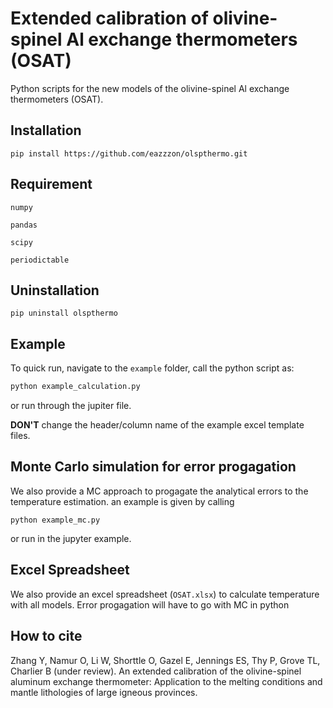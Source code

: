 # Extended calibration of olivine-spinel Al exchange thermometers (OSAT)

Python scripts for the new models of the olivine-spinel Al exchange thermometers (OSAT). 

## Installation
```pip install https://github.com/eazzzon/olspthermo.git```

## Requirement
`numpy`

`pandas`

`scipy`

`periodictable`

## Uninstallation
```pip uninstall olspthermo```

## Example

To quick run, navigate to the `example` folder, call the python script as:

```python
python example_calculation.py
```

or run through the jupiter file.

**DON'T** change the header/column name of the example excel template files. 

## Monte Carlo simulation for error progagation

We also provide a MC approach to progagate the analytical errors to the temperature estimation. an example is given by calling 

```
python example_mc.py
```

or run in the jupyter example.

## Excel Spreadsheet

We also provide an excel spreadsheet (`OSAT.xlsx`) to calculate temperature with all models. Error progagation will have to go with MC in python

## How to cite

Zhang Y, Namur O, Li W, Shorttle O, Gazel E, Jennings ES, Thy P, Grove TL, Charlier B (under review). An extended calibration of the olivine-spinel aluminum exchange thermometer: Application to the melting conditions and mantle lithologies of large igneous provinces. 
